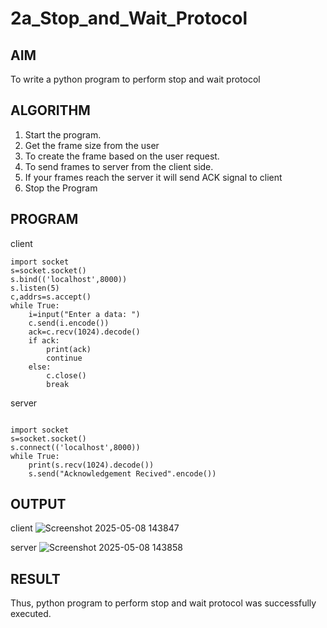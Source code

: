# 2a_Stop_and_Wait_Protocol
## AIM 
To write a python program to perform stop and wait protocol
## ALGORITHM
1. Start the program.
2. Get the frame size from the user
3. To create the frame based on the user request.
4. To send frames to server from the client side.
5. If your frames reach the server it will send ACK signal to client
6. Stop the Program
## PROGRAM
client 
```
import socket
s=socket.socket()
s.bind(('localhost',8000))
s.listen(5)
c,addrs=s.accept()
while True:
    i=input("Enter a data: ")
    c.send(i.encode())
    ack=c.recv(1024).decode()
    if ack:
        print(ack)
        continue
    else:
        c.close()
        break
```
server
```
 
import socket 
s=socket.socket() 
s.connect(('localhost',8000)) 
while True: 
    print(s.recv(1024).decode()) 
    s.send("Acknowledgement Recived".encode())
```
## OUTPUT
client 
![Screenshot 2025-05-08 143847](https://github.com/user-attachments/assets/9c28818c-a5b9-4b9d-b3aa-fae18ea9637c)

server
![Screenshot 2025-05-08 143858](https://github.com/user-attachments/assets/0a5f7c6e-7948-451c-9b9a-876a2eecc880)



## RESULT
Thus, python program to perform stop and wait protocol was successfully executed.

